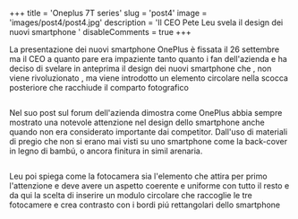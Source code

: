 +++ 
title = 'Oneplus 7T series' 
slug = 'post4' 
image = 'images/post4/post4.jpg' 
description = 'Il CEO Pete Leu svela il design dei nuovi smartphone ' 
disableComments = true
+++ 

La presentazione dei nuovi smartphone OnePlus è fissata il 26 settembre ma il CEO a quanto pare era impaziente tanto quanto i fan dell'azienda e ha deciso di svelare in anteprima il design dei nuovi smartphone che , non viene rivoluzionato , ma viene introdotto un elemento circolare nella scocca posteriore che racchiude il comparto fotografico
 
<div align="center">
<a class="image main" href="https://res.cloudinary.com/maltob03/image/upload/v1568820510/post4/1129530-600a09f38c7d46fae50eb57246adb319_b4wr57.png" data-lightbox="post2"><img class="image main" src="https://res.cloudinary.com/maltob03/image/upload/v1568820510/post4/1129530-600a09f38c7d46fae50eb57246adb319_b4wr57.png" alt="" width="" height="" /></a>
</div>

Nel suo post sul forum dell'azienda dimostra come OnePlus abbia sempre mostrato una notevole attenzione nel design dello smartphone anche quando non era considerato importante dai competitor. Dall'uso di materiali di pregio che non si erano mai visti su uno smartphone come la back-cover in legno di bambú, o ancora finitura in simil arenaria.

<div align="center">
<a class="image main" href="https://res.cloudinary.com/maltob03/image/upload/v1568820641/post4/6921815603733_2_s3pzbf.jpg" data-lightbox="post2"><img class="image main" src="https://res.cloudinary.com/maltob03/image/upload/v1568820641/post4/6921815603733_2_s3pzbf.jpg" alt="" width="" height="" /></a>
</div>

Leu poi spiega come la fotocamera sia l'elemento che attira per primo l'attenzione e deve avere un aspetto coerente e uniforme con tutto il resto e da qui la scelta di inserire un modulo circolare che raccoglie le tre fotocamere e crea contrasto con i bordi piú rettangolari dello smartphone

<div align="center">
<a class="image main" href="https://res.cloudinary.com/maltob03/image/upload/v1568820516/post4/1129635-1bc9534160c56ddba9cf3797ad8dd933_gphefa.png" data-lightbox="post2"><img class="image main" src="https://res.cloudinary.com/maltob03/image/upload/v1568820516/post4/1129635-1bc9534160c56ddba9cf3797ad8dd933_gphefa.png" alt="" width="" height="" /></a>
</div>

<div align="center">
<a class="image main" href="https://res.cloudinary.com/maltob03/image/upload/v1568820515/post4/1129634-aeeefcecc468306bf687a41a6ef575b0_g8cnvs.png" data-lightbox="post2"><img class="image main" src="https://res.cloudinary.com/maltob03/image/upload/v1568820515/post4/1129634-aeeefcecc468306bf687a41a6ef575b0_g8cnvs.png" alt="" width="" height="" /></a>
</div>